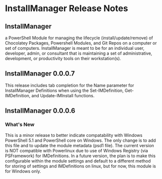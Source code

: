 # InstallManager Release Notes

## InstallManager

a PowerShell Module for managing the lifecycle (install/update/remove) of Chocolatey Packages, Powershell Modules, and Git Repos on a computer or set of computers.  InstallManager is meant to be for an individual user, developer, admin, or consultant that is maintaining a set of administrative, development, or productivity tools on their workstation(s).

## InstallManager 0.0.0.7

This release includes tab completion for the Name parameter for InstallManager Definitions when using the Set-IMDefinition, Get-IMDefinition, and Update-IMInstall functions.

## InstallManager 0.0.0.6

### What's New

This is a minor release to better indicate compatability with Windows PowerShell 5.1 and PowerShell core on Windows. The only change is to add this file and to update the module metadata (psd1 file).  The current version is NOT compatible with Powerlinux due to use of Windows Registry (via PSFramework) for IMDefinitions.  In a future version, the plan is to make this configurable within the module settings and default to a different method for storing of settings and IMDefinitions on linux, but for now, this module is for Windows only.
